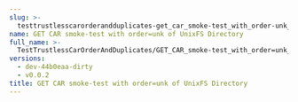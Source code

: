 ```yaml
---
slug: >-
  testtrustlesscarorderandduplicates-get_car_smoke-test_with_order-unk_of_unixfs_directory
name: GET CAR smoke-test with order=unk of UnixFS Directory
full_name: >-
  TestTrustlessCarOrderAndDuplicates/GET_CAR_smoke-test_with_order=unk_of_UnixFS_Directory
versions:
  - dev-44b0eaa-dirty
  - v0.0.2
title: GET CAR smoke-test with order=unk of UnixFS Directory
---
```


